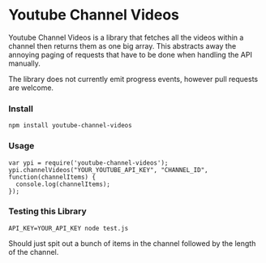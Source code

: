 # Youtube Channel Videos #

Youtube Channel Videos is a library that fetches all the videos within a channel then returns them as one big array. This abstracts away the annoying paging of requests that have to be done when handling the API manually.

The library does not currently emit progress events, however pull requests are welcome.

### Install ###
```
npm install youtube-channel-videos
```

### Usage ###
```
var ypi = require('youtube-channel-videos');
ypi.channelVideos("YOUR_YOUTUBE_API_KEY", "CHANNEL_ID", function(channelItems) {
  console.log(channelItems);
});
```

### Testing this Library ###

```
API_KEY=YOUR_API_KEY node test.js
```

Should just spit out a bunch of items in the channel followed by the length of the channel.
